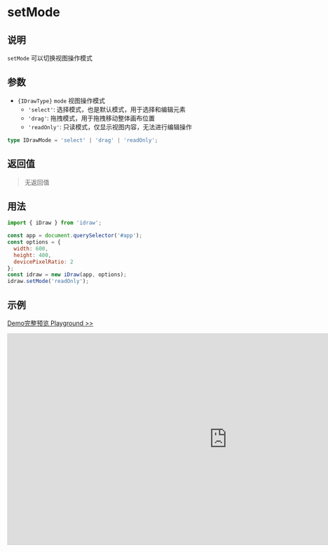 # setMode

## 说明

`setMode` 可以切换视图操作模式

## 参数

- `{IDrawType}` `mode` 视图操作模式
  - `'select'`: 选择模式，也是默认模式，用于选择和编辑元素
  - `'drag'`: 拖拽模式，用于拖拽移动整体画布位置
  - `'readOnly'`: 只读模式，仅显示视图内容，无法进行编辑操作

```ts
type IDrawMode = 'select' | 'drag' | 'readOnly';
```

## 返回值

> 无返回值

## 用法

```js
import { iDraw } from 'idraw';

const app = document.querySelector('#app');
const options = {
  width: 600,
  height: 400,
  devicePixelRatio: 2
};
const idraw = new iDraw(app, options);
idraw.setMode('readOnly');
```

## 示例

[Demo完整预览 Playground >>](https://idrawjs.com/playground/?demo=api-resize)

<iframe class="idraw-playground-preview" 
  src="https://idrawjs.com/playground/?demo=api-setMode&header=false&sider=false&default-editor-split=50" 
  width="1000" height="480" frameborder="no" border="0"
  style="border: 1px solid #cecece; margin: 0px auto;"
></iframe>
